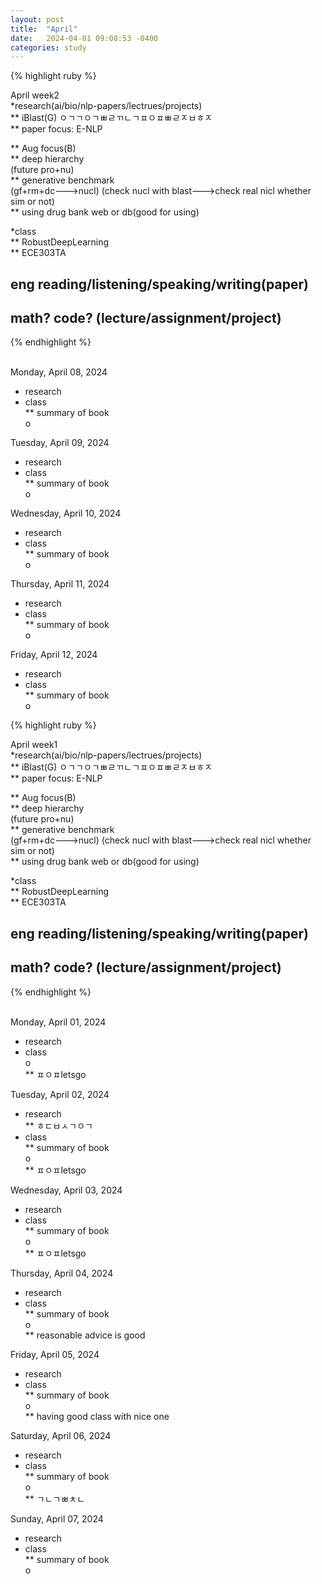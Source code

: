 ```yaml
---
layout: post
title:  "April"
date:   2024-04-01 09:08:53 -0400
categories: study
---
```





{% highlight ruby %}


April week2   
*research(ai/bio/nlp-papers/lectrues/projects)  
** iBlast(G) ㅇㄱㄱㅇㄱㅃㄹㄲㄴㄱㅍㅇㅍㅃㄹㅈㅂㅎㅈ    
** paper focus: E-NLP  
  
** Aug focus(B)  
** deep hierarchy    
(future pro+nu)  
** generative benchmark  
(gf+rm+dc--->nucl)
(check nucl with blast--->check real nicl whether sim or not)  
** using drug bank web or db(good for using)  

*class  
** RobustDeepLearning     
** ECE303TA    
	
## eng reading/listening/speaking/writing(paper)  
## math? code? (lecture/assignment/project)    

{% endhighlight %}  
<br/>

Monday, April 08, 2024    
* research   
* class     
** summary of book  
o   

Tuesday, April 09, 2024    
* research   
* class     
** summary of book  
o   

Wednesday, April 10, 2024    
* research   
* class     
** summary of book  
o   

Thursday, April 11, 2024    
* research   
* class     
** summary of book  
o   

Friday, April 12, 2024    
* research   
* class     
** summary of book  
o   




{% highlight ruby %}


April week1   
*research(ai/bio/nlp-papers/lectrues/projects)  
** iBlast(G) ㅇㄱㄱㅇㄱㅃㄹㄲㄴㄱㅍㅇㅍㅃㄹㅈㅂㅎㅈ    
** paper focus: E-NLP  
  
** Aug focus(B)  
** deep hierarchy    
(future pro+nu)  
** generative benchmark  
(gf+rm+dc--->nucl)
(check nucl with blast--->check real nicl whether sim or not)  
** using drug bank web or db(good for using)  

*class  
** RobustDeepLearning     
** ECE303TA    
	
## eng reading/listening/speaking/writing(paper)  
## math? code? (lecture/assignment/project)    

{% endhighlight %}  
<br/>

Monday, April 01, 2024    
* research   
* class     
o   
** ㅍㅇㅍletsgo  

Tuesday, April 02, 2024    
* research   
** ㅎㄷㅂㅅㄱㅇㄱ  
* class     
** summary of book  
o   
** ㅍㅇㅍletsgo  

Wednesday, April 03, 2024    
* research   
* class     
** summary of book  
o   
** ㅍㅇㅍletsgo  


Thursday, April 04, 2024    
* research   
* class     
** summary of book  
o   
** reasonable advice is good    

Friday, April 05, 2024    
* research   
* class     
** summary of book  
o   
** having good class with nice one      
  
   
Saturday, April 06, 2024    
* research   
* class     
** summary of book  
o   
** ㄱㄴㄱㅃㅊㄴ     



Sunday, April 07, 2024    
* research   
* class     
** summary of book  
o        

  
   
